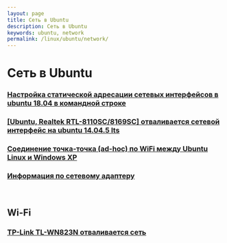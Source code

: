 ```yaml
---
layout: page
title: Сеть в Ubuntu
description: Сеть в Ubuntu
keywords: ubuntu, network
permalink: /linux/ubuntu/network/
---
```


# Сеть в Ubuntu

### [Настройка статической адресации сетевых интерфейсов в ubuntu 18.04 в командной строке](/linux/ubuntu/network/static-ip/)

### [[Ubuntu, Realtek RTL-8110SC/8169SC] отваливается сетевой интерфейс на ubuntu 14.04.5 lts](/linux/ubuntu/network/realtek-r8169-error/)

### [Соединение точка-точка (ad-hoc) по WiFi между Ubuntu Linux и Windows XP](/linux/ubuntu/network/ad-hoc/)

### [Информация по сетевому адаптеру](/linux/ubuntu/network/info/)


<br/>

## Wi-Fi

### [TP-Link TL-WN823N отваливается сеть](/linux/ubuntu/network/wi-fi/tl-wn823n/)